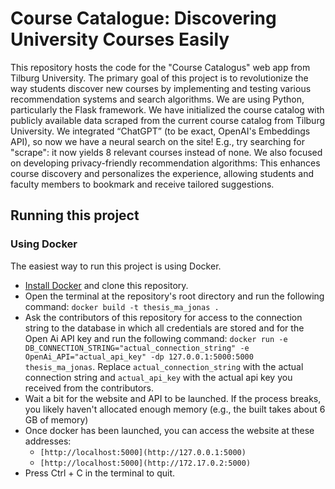 # Course Catalogue: Discovering University Courses Easily
This repository hosts the code for the "Course Catalogus" web app from Tilburg University. The primary goal of this project is to revolutionize the way students discover new courses by implementing and testing various recommendation systems and search algorithms. We are using Python, particularly the Flask framework. We have initialized the course catalog with publicly available data scraped from the current course catalog from Tilburg University. We integrated “ChatGPT” (to be exact, OpenAI's Embeddings API), so now we have a neural search on the site! E.g., try searching for "scrape": it now yields 8 relevant courses instead of none. We also focused on developing privacy-friendly recommendation algorithms: This enhances course discovery and personalizes the experience, allowing students and faculty members to bookmark and receive tailored suggestions.


## Running this project

### Using Docker

The easiest way to run this project is using Docker.

- [Install Docker](docs/install_docker.md) and clone this repository.
- Open the terminal at the repository's root directory and run the following command: `docker build -t thesis_ma_jonas .`
- Ask the contributors of this repository for access to the connection string to the database in which all credentials are stored and for the Open Ai API key and run the following command: `docker run -e DB_CONNECTION_STRING="actual_connection_string" -e OpenAi_API="actual_api_key" -dp 127.0.0.1:5000:5000 thesis_ma_jonas`. Replace `actual_connection_string` with the actual connection string and `actual_api_key` with the actual api key you received from the contributors.
- Wait a bit for the website and API to be launched. If the process breaks, you likely haven't allocated enough memory (e.g., the built takes about 6 GB of memory)
- Once docker has been launched, you can access the website at these addresses:
    - `[http://localhost:5000](http://127.0.0.1:5000)`
    - `[http://localhost:5000](http://172.17.0.2:5000)`
- Press Ctrl + C in the terminal to quit.
